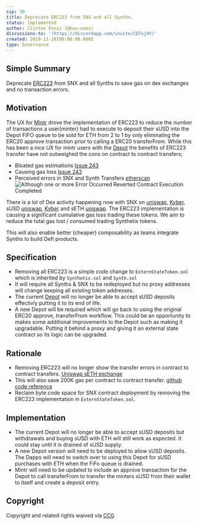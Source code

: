 ```yaml
---
sip: 30
title: Deprecate ERC223 from SNX and all Synths.
status: Implemented
author: Clinton Ennis (@hav-noms)
discussions-to: '(https://discordapp.com/invite/CDTvjHY)'
created: 2019-11-26T00:00:00.000Z
type: Governance
---
```


<!--You can leave these HTML comments in your merged SIP and delete the visible duplicate text guides, they will not appear and may be helpful to refer to if you edit it again. This is the suggested template for new SIPs. Note that an SIP number will be assigned by an editor. When opening a pull request to submit your SIP, please use an abbreviated title in the filename, `sip-draft_title_abbrev.md`. The title should be 44 characters or less.-->

## Simple Summary

<!--"If you can't explain it simply, you don't understand it well enough." Provide a simplified and layman-accessible explanation of the SIP.-->

Deprecate [ERC223](https://github.com/ethereum/EIPs/issues/223) from SNX and all Synths to save gas on dex exchanges and no transaction errors.

## Motivation

<!--The motivation is critical for SIPs that want to change Synthetix. It should clearly explain why the existing protocol specification is inadequate to address the problem that the SIP solves. SIP submissions without sufficient motivation may be rejected outright.-->

The UX for [Mintr](https://mintr.synthetix.io) drove the implementation of ERC223 to reduce the number of transactions a user(minter) had to execute to deposit their sUSD into the Depot FIFO queue to be sold for ETH from 2 to 1 by only eliminating the ERC20 approve transaction prior to calling a ERC20 transferFrom. While this has been a nice UX for mintr users with the [Depot](https://contracts.synthetix.io/Depot) the benefits of ERC223 transfer have not outweighed the cons on contract to contract transfers;

- Bloated gas estimations [Issue 243](https://github.com/Synthetixio/synthetix/issues/243)
- Causing gas loss [Issue 243](https://github.com/Synthetixio/synthetix/issues/243)
- Perceived errors in SNX and Synth Transfers [etherscan](https://etherscan.io/address/0xe9cf7887b93150d4f2da7dfc6d502b216438f244)
  ![Although one or more Error Occurred Reverted Contract Execution Completed](https://user-images.githubusercontent.com/799038/69776252-943b6d80-11ef-11ea-97b5-d01f849cff8b.png)

There is a lot of Dex activity happening now with SNX on [uniswap](https://uniswap.info/token/0xc011a73ee8576fb46f5e1c5751ca3b9fe0af2a6f), [Kyber](https://tracker.kyber.network/#/tokens/0xc011a73ee8576fb46f5e1c5751ca3b9fe0af2a6f), sUSD [uniswap](https://uniswap.info/token/0x57ab1ec28d129707052df4df418d58a2d46d5f51), [Kyber](https://tracker.kyber.network/#/tokens/0x57ab1ec28d129707052df4df418d58a2d46d5f51) and sETH [uniswap](https://uniswap.info/token/0x5e74c9036fb86bd7ecdcb084a0673efc32ea31cb).
The ERC223 implementation is causing a significant cumulative gas loss trading these tokens. We aim to reduce the total gas lost / consumed trading Synthetix tokens.

This will also enable better (cheaper) composability as teams integrate Synths to build Defi products. 

## Specification

<!--The technical specification should describe the syntax and semantics of any new feature.-->

- Removing all ERC223 is a simple code change to `ExternStateToken.sol` which is inherited by `Synthetix.sol` and `Synth.sol`
- It will require all Synths & SNX to be redeployed but no proxy addresses will change keeping all existing token addresses.
- The current [Depot](https://contracts.synthetix.io/Depot) will no longer be able to accept sUSD deposits effectivly putting it to its end of life.
- A new Depot will be required which will go back to using the original ERC20 approve, transferFrom workflow. This could be an opportunity to makes some additional improvements to the Depot such as making it upgradable. Putting it behind a proxy and giving it an external state contract so its logic can be upgraded.

## Rationale

<!--The rationale fleshes out the specification by describing what motivated the design and why particular design decisions were made. It should describe alternate designs that were considered and related work, e.g. how the feature is supported in other languages. The rationale may also provide evidence of consensus within the community, and should discuss important objections or concerns raised during discussion.-->

- Removing ERC223 will no longer show the transfer errors in contract to contract transfers. [Uniswap sETH exchange](https://etherscan.io/address/0xe9cf7887b93150d4f2da7dfc6d502b216438f244)
- This will also save 200K gas per contract to contract transfer. [github code reference](https://github.com/Synthetixio/synthetix/blob/v2.14.0/contracts/TokenFallbackCaller.sol#L52)
- Reclaim byte code space for SNX contract deployment by removing the ERC223 implementation in `ExternStateToken.sol`.

## Implementation

<!--The implementations must be completed before any SIP is given status "Implemented", but it need not be completed before the SIP is "Approved". While there is merit to the approach of reaching consensus on the specification and rationale before writing code, the principle of "rough consensus and running code" is still useful when it comes to resolving many discussions of API details.-->

- The current Depot will no longer be able to accept sUSD deposits but withdrawals and buying sUSD with ETH will still work as expected. It could stay until it is drained of sUSD supply.
- A new Depot version will need to be deployed to allow sUSD deposits. The Dapps will need to switch over to using this Depot for sUSD purchases with ETH when the FiFo queue is drained.
- Mintr will need to be updated to include an approve transaction for the Depot to call transferFrom to transfer the minters sUSD from their wallet to itself and create a deposit entry.

## Copyright

Copyright and related rights waived via [CC0](https://creativecommons.org/publicdomain/zero/1.0/).
